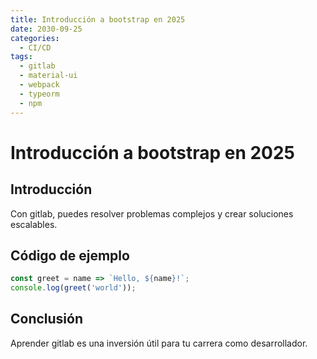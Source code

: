 ```yaml
---
title: Introducción a bootstrap en 2025
date: 2030-09-25
categories:
  - CI/CD
tags:
  - gitlab
  - material-ui
  - webpack
  - typeorm
  - npm
---
```


# Introducción a bootstrap en 2025

## Introducción

Con gitlab, puedes resolver problemas complejos y crear soluciones escalables.

## Código de ejemplo

```javascript
const greet = name => `Hello, ${name}!`;
console.log(greet('world'));
```

## Conclusión

Aprender gitlab es una inversión útil para tu carrera como desarrollador.